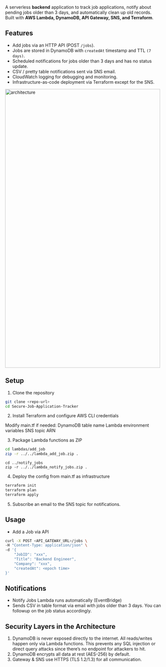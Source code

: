 A serverless **backend** application to track job applications, notify about pending jobs older than 3 days, and automatically clean up old records. Built with **AWS Lambda, DynamoDB, API Gateway, SNS, and Terraform**.

## Features
- Add jobs via an HTTP API (POST `/jobs`).
- Jobs are stored in DynamoDB with `createdAt` timestamp and TTL `(7 days)`.
- Scheduled notifications for jobs older than 3 days and has no status update.
- CSV / pretty table notifications sent via SNS email.
- CloudWatch logging for debugging and monitoring.
- Infrastructure-as-code deployment via Terraform except for the SNS.

<img width="500" height="900" alt="architecture" src="https://github.com/user-attachments/assets/17f54380-5772-4039-a2c3-5eecd95ca0ec" />

## Setup

1) Clone the repository

```bash
git clone <repo-url>
cd Secure-Job-Application-Tracker
```

2) Install Terraform and configure AWS CLI credentials

Modify main.tf if needed:
DynamoDB table name
Lambda environment variables
SNS topic ARN

3) Package Lambda functions as ZIP

```bash
cd lambdas/add_job
zip -r ../../lambda_add_job.zip .
```
```
cd ../notify_jobs
zip -r ../../lambda_notify_jobs.zip .
```

4) Deploy the config from main.tf as infrastructure

```bash
terraform init
terraform plan
terraform apply
```

5) Subscribe an email to the SNS topic for notifications.

## Usage

- Add a Job via API

```bash
curl -X POST <API_GATEWAY_URL>/jobs \
-H "Content-Type: application/json" \
-d '{
    "JobID": "xxx",
    "Title": "Backend Engineer",
    "Company": "xxx",
    "createdAt": <epoch time>
}'
```

## Notifications

- Notify Jobs Lambda runs automatically (EventBridge)
- Sends CSV in table format via email with jobs older than 3 days. You can followup on the job status accordingly.

## Security Layers in the Architecture

1) DynamoDB is never exposed directly to the internet. All reads/writes happen only via Lambda functions. This prevents any SQL injection or direct query attacks since there’s no endpoint for attackers to hit.
2) DynamoDB encrypts all data at rest (AES-256) by default.
3) Gateway & SNS use HTTPS (TLS 1.2/1.3) for all communication.
   
